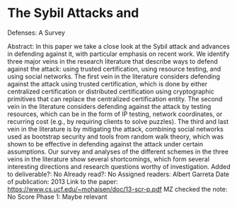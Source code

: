 # The Sybil Attacks and
Defenses: A Survey

Abstract: In this paper we take a close look at the Sybil attack and advances in defending against it, with particular emphasis on recent work. We identify three major veins in the research literature that describe ways to defend against the attack: using trusted certification, using resource testing, and using social networks. The first vein in the literature considers defending against the attack using trusted certification, which is done by either centralized certification or distributed certification using cryptographic primitives that can replace the centralized certification entity. The second vein in the literature considers defending against the attack by testing resources, which can
be in the form of IP testing, network coordinates, or recurring cost (e.g., by requiring clients to solve puzzles). The third and last vein in the literature is by mitigating the attack, combining social
networks used as bootstrap security and tools from random walk theory, which was shown to be effective in defending against the attack under certain assumptions. Our survey and analyses of the different schemes in the three veins in the literature show several shortcomings, which form several interesting directions and research questions worthy of investigation.
Added to deliverable?: No
Already read?: No
Assigned readers: Albert Garreta
Date of publication: 2013
Link to the paper: https://www.cs.ucf.edu/~mohaisen/doc/13-scr-p.pdf
MZ checked the note: No
Score Phase 1: Maybe relevant